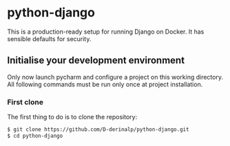 # python-django

This is a production-ready setup for running Django on Docker. It has sensible defaults for security.

## Initialise your development environment
Only now launch pycharm and configure a project on this working directory.
All following commands must be run only once at project installation.

### First clone
The first thing to do is to clone the repository:

```bash
$ git clone https://github.com/D-derinalp/python-django.git
$ cd python-django
```

